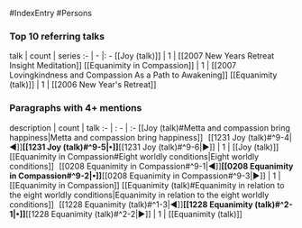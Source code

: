 #IndexEntry #Persons

### Top 10 referring talks
talk | count | series
:- | - |: -
[[Joy (talk)]] | 1 | [[2007 New Years Retreat Insight Meditation]]
[[Equanimity in Compassion]] | 1 | [[2007 Lovingkindness and Compassion As a Path to Awakening]]
[[Equanimity (talk)]] | 1 | [[2006 New Year's Retreat]]

### Paragraphs with 4+ mentions
description | count | talk
:- | : - | :-
[[Joy (talk)#Metta and compassion bring happiness\|Metta and compassion bring happiness]] &nbsp;&nbsp;[[1231 Joy (talk)#^9-4\|◀]]**[[1231 Joy (talk)#^9-5\|•]]**[[1231 Joy (talk)#^9-6\|▶]] | 1 | [[Joy (talk)]]
[[Equanimity in Compassion#Eight worldly conditions\|Eight worldly conditions]] &nbsp;&nbsp;[[0208 Equanimity in Compassion#^9-1\|◀]]**[[0208 Equanimity in Compassion#^9-2\|•]]**[[0208 Equanimity in Compassion#^9-3\|▶]] | 1 | [[Equanimity in Compassion]]
[[Equanimity (talk)#Equanimity in relation to the eight worldly conditions\|Equanimity in relation to the eight worldly conditions]] &nbsp;&nbsp;[[1228 Equanimity (talk)#^1-3\|◀]]**[[1228 Equanimity (talk)#^2-1\|•]]**[[1228 Equanimity (talk)#^2-2\|▶]] | 1 | [[Equanimity (talk)]]

